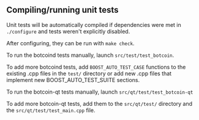 Compiling/running unit tests
------------------------------------

Unit tests will be automatically compiled if dependencies were met in `./configure`
and tests weren't explicitly disabled.

After configuring, they can be run with `make check`.

To run the botcoind tests manually, launch `src/test/test_botcoin`.

To add more botcoind tests, add `BOOST_AUTO_TEST_CASE` functions to the existing
.cpp files in the `test/` directory or add new .cpp files that
implement new BOOST_AUTO_TEST_SUITE sections.

To run the botcoin-qt tests manually, launch `src/qt/test/test_botcoin-qt`

To add more botcoin-qt tests, add them to the `src/qt/test/` directory and
the `src/qt/test/test_main.cpp` file.
